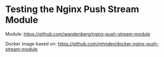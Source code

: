 # Testing the Nginx Push Stream Module

Module: https://github.com/wandenberg/nginx-push-stream-module

Docker image based on: https://github.com/mhndev/docker-nginx-push-stream-module
